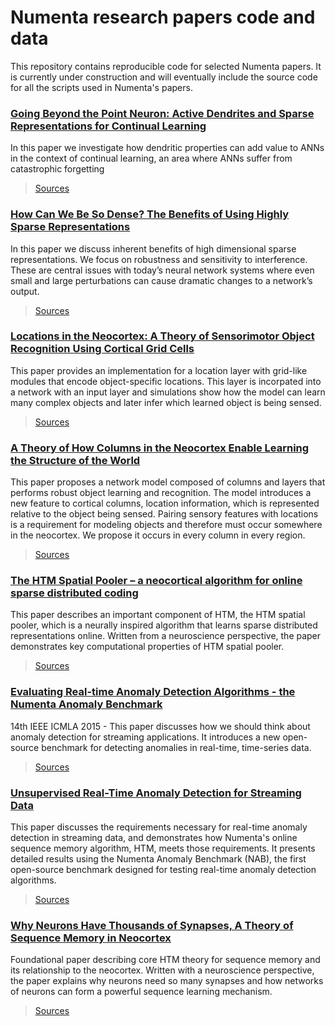 # Numenta research papers code and data
This repository contains reproducible code for selected Numenta papers. It is currently under construction and will eventually include the source code for all the scripts used in Numenta's papers.

### [Going Beyond the Point Neuron: Active Dendrites and Sparse Representations for Continual Learning][8]
In this paper we investigate how dendritic properties can add value to ANNs in the context of continual learning, an area where ANNs suffer from catastrophic forgetting 
> [Sources][8_src]

### [How Can We Be So Dense? The Benefits of Using Highly Sparse Representations][7]
In this paper we discuss inherent benefits of high dimensional sparse representations. We focus on robustness and sensitivity to interference. These are central issues with today’s neural network systems where even small and large perturbations can cause dramatic changes to a network’s output.
> [Sources][7_src]

### [Locations in the Neocortex: A Theory of Sensorimotor Object Recognition Using Cortical Grid Cells][5]
This paper provides an implementation for a location layer with grid-like modules that encode object-specific locations. This layer is incorpated into a network with an input layer and simulations show how the model can learn many complex objects and later infer which learned object is being sensed.
> [Sources][5_src]

### [A Theory of How Columns in the Neocortex Enable Learning the Structure of the World][1]
This paper proposes a network model composed of columns and layers that performs robust object learning and recognition. The model introduces a new feature to cortical columns, location information, which is represented relative to the object being sensed. Pairing sensory features with locations is a requirement for modeling objects and therefore must occur somewhere in the neocortex. We propose it occurs in every column in every region.
> [Sources][1_src]

### [The HTM Spatial Pooler – a neocortical algorithm for online sparse distributed coding][2]
This paper describes an important component of HTM, the HTM spatial pooler, which is a neurally inspired algorithm that learns sparse distributed representations online. Written from a neuroscience perspective, the paper demonstrates key computational properties of HTM spatial pooler.
> [Sources][2_src]

### [Evaluating Real-time Anomaly Detection Algorithms - the Numenta Anomaly Benchmark][3]
14th IEEE ICMLA 2015 - This paper discusses how we should think about anomaly detection for streaming applications. It introduces a new open-source benchmark for detecting anomalies in real-time, time-series data.
> [Sources][3_src]

### [Unsupervised Real-Time Anomaly Detection for Streaming Data][4]
This paper discusses the requirements necessary for real-time anomaly detection in streaming data, and demonstrates how Numenta's online sequence memory algorithm, HTM, meets those requirements. It presents detailed results using the Numenta Anomaly Benchmark (NAB), the first open-source benchmark designed for testing real-time anomaly detection algorithms.
> [Sources][4_src]

### [Why Neurons Have Thousands of Synapses, A Theory of Sequence Memory in Neocortex][6]
Foundational paper describing core HTM theory for sequence memory and its relationship to the neocortex. Written with a neuroscience perspective, the paper explains why neurons need so many synapses and how networks of neurons can form a powerful sequence learning mechanism.
> [Sources][6_src]

[1]: https://doi.org/10.3389/fncir.2017.00081
[1_src]: frontiers/a_theory_of_how_columns_in_the_neocortex_enable_learning_the_structure_of_the_world
[2]: https://www.frontiersin.org/articles/10.3389/fncom.2017.00111
[2_src]: frontiers/the_htm_spatial_pooler_a_neocortical_algorithm_for_online_sparse_distributed_coding
[3]: https://arxiv.org/abs/1510.03336
[3_src]: https://github.com/numenta/NAB
[4]: http://www.sciencedirect.com/science/article/pii/S0925231217309864
[4_src]: neurocomputing/unsupervised_real_time_anomaly_detection_for_streaming_data
[5]: https://doi.org/10.3389/fncir.2019.00022
[5_src]: frontiers/location_in_the_neocortex_a_theory_of_sensorimotor_object_recognition_using_cortical_grid_cells
[6]: http://journal.frontiersin.org/article/10.3389/fncir.2016.00023/full
[6_src]: frontiers/why_neurons_have_thousands_of_synapses
[7]: https://arxiv.org/abs/1903.11257
[7_src]: arxiv/how_can_we_be_so_dense
[8]: arxiv/going_beyond_the_point_neuron
[8_src]: arxiv/going_beyond_the_point_neuron
